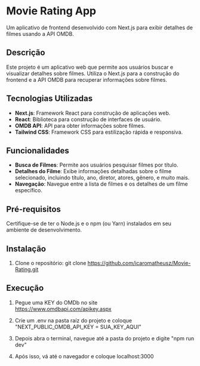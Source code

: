 # Movie Rating App

Um aplicativo de frontend desenvolvido com Next.js para exibir detalhes de filmes usando a API OMDB.

## Descrição

Este projeto é um aplicativo web que permite aos usuários buscar e visualizar detalhes sobre filmes. Utiliza o Next.js para a construção do frontend e a API OMDB para recuperar informações sobre filmes.

## Tecnologias Utilizadas

- **Next.js**: Framework React para construção de aplicações web.
- **React**: Biblioteca para construção de interfaces de usuário.
- **OMDB API**: API para obter informações sobre filmes.
- **Tailwind CSS**: Framework CSS para estilização rápida e responsiva.

## Funcionalidades

- **Busca de Filmes**: Permite aos usuários pesquisar filmes por título.
- **Detalhes do Filme**: Exibe informações detalhadas sobre o filme selecionado, incluindo título, ano, diretor, atores, gênero, e muito mais.
- **Navegação**: Navegue entre a lista de filmes e os detalhes de um filme específico.

## Pré-requisitos

Certifique-se de ter o Node.js e o npm (ou Yarn) instalados em seu ambiente de desenvolvimento.

## Instalação

1. Clone o repositório: git clone https://github.com/icaromatheusz/Movie-Rating.git

## Execução

1. Pegue uma KEY do OMDb no site https://www.omdbapi.com/apikey.aspx

2. Crie um .env na pasta raíz do projeto e coloque "NEXT_PUBLIC_OMDB_API_KEY = SUA_KEY_AQUI"

3. Depois abra o terminal, navegue até a pasta do projeto e digite "npm run dev"

4. Após isso, vá até o navegador e coloque localhost:3000
